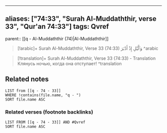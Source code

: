 
---
aliases: ["74:33", "Surah Al-Muddaththir, verse 33", "Qur'an 74:33"]
tags: Qvref
---

parent:: [[q - Al-Muddaththir (74)|Al-Muddaththir]]

> [!arabic]+ Surah Al-Muddaththir, Verse 33 (74:33)
> <span class="quran-arabic">وَٱلَّيْلِ إِذْ أَدْبَرَ</span>
^arabic

> [!translation]+ Surah Al-Muddaththir, Verse 33 (74:33) - Translation
> Клянусь ночью, когда она отступает!
^translation



## Related notes
```dataview
LIST from [[q - 74 - 33]]
WHERE !contains(file.name, "q - ")
SORT file.name ASC
```

### Related verses (footnote backlinks)
```dataview
LIST FROM [[q - 74 - 33]] AND #Qvref
SORT file.name ASC
```

